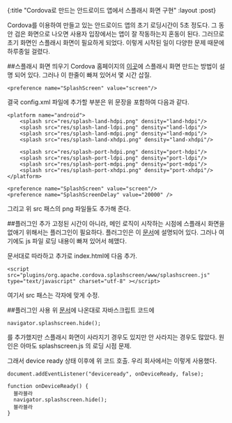 {:title "Cordova로 만드는 안드로이드 앱에서 스플래시 화면 구현"
 :layout :post}

Cordova를 이용하여 만들고 있는 안드로이드 앱의 초기 로딩시간이 5초 정도다. 그 동안 검은 화면으로 나오면 사용자 입장에서는 앱이 잘 작동하는지 혼동이 된다. 그러므로 초기 화면인 스플래시 화면이 필요하게 되었다. 이렇게 시작된 일이 다양한 문제 때문에 하루종일 걸렸다.

##스플래시 화면 띄우기
Cordova 홈페이지의 [이곳](http://cordova.apache.org/docs/en/4.0.0/config_ref_images.md.html#Icons%20and%20Splash%20Screens)에 스플래시 화면 만드는 방법이 설명 되어 있다. 그러나 이 한줄이 빠져 있어서 몇 시간 삽질.

`<preference name="SplashScreen" value="screen"/>`

결국 config.xml 파일에 추가할 부분은 위 문장을 포함하여 다음과 같다.

```
<platform name="android">
    <splash src="res/splash-land-hdpi.png" density="land-hdpi"/>
    <splash src="res/splash-land-ldpi.png" density="land-ldpi"/>
    <splash src="res/splash-land-mdpi.png" density="land-mdpi"/>
    <splash src="res/splash-land-xhdpi.png" density="land-xhdpi"/>

    <splash src="res/splash-port-hdpi.png" density="port-hdpi"/>
    <splash src="res/splash-port-ldpi.png" density="port-ldpi"/>
    <splash src="res/splash-port-mdpi.png" density="port-mdpi"/>
    <splash src="res/splash-port-xhdpi.png" density="port-xhdpi"/>
</platform>

<preference name="SplashScreen" value="screen"/>
<preference name="SplashScreenDelay" value="20000" />
```

그리고 위 src 패스의 png 파일들도 추가해 준다.

##플러그인 추가
고정된 시간이 아니라, 메인 로직이 시작하는 시점에 스플래시 화면을 없애기 위해서는 플러그인이 필요하다. 플러그인은 이 [문서](https://github.com/apache/cordova-plugin-splashscreen/blob/master/doc/index.md)에 설명되어 있다. 그러나 여기에도 js 파일 로딩 내용이 빠져 있어서 헤맸다.

문서대로 따라하고 추가로 index.html에 다음 추가.

`<script src="plugins/org.apache.cordova.splashscreen/www/splashscreen.js" type="text/javascript" charset="utf-8" ></script>`

여기서 src 패스는 각자에 맞게 수정.

##플러그인 사용
위 [문서](https://github.com/apache/cordova-plugin-splashscreen/blob/master/doc/index.md)에 나온대로 자바스크립트 코드에

`navigator.splashscreen.hide();`

를 추가했지만 스플래시 화면이 사라지기 경우도 있지만 안 사라지는 경우도 많았다. 원인은 아마도 splashscreen.js 의 로딩 시점 문제. 

그래서 device ready 상태 이후에 위 코드 호출. 우리 회사에서는 이렇게 사용했다.

```
document.addEventListener("deviceready", onDeviceReady, false);

function onDeviceReady() {
  블라블라
  navigator.splashscreen.hide();
  블라블라
}
```